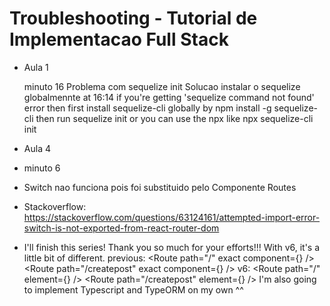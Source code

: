 # Troubleshooting - Tutorial de Implementacao Full Stack

- Aula 1

  minuto 16
  Problema com sequelize init
  Solucao
  instalar o sequelize globalmennte
  at 16:14 if you're getting 'sequelize command not found' error then first install sequelize-cli globally by
  npm install -g sequelize-cli
  then run
  sequelize init
  or you can use the npx like
  npx sequelize-cli init

- Aula 4
- minuto 6
- Switch nao funciona pois foi substituido pelo Componente Routes
- Stackoverflow: https://stackoverflow.com/questions/63124161/attempted-import-error-switch-is-not-exported-from-react-router-dom
- I'll finish this series! Thank you so much for your efforts!!!
  With v6, it's a little bit of different.
  previous:
  <Switch>
  <Route path="/" exact component={<Home />} />
  <Route path="/createpost" exact component={<Home />} />
  </Switch>
  v6:
  <Routes>
  <Route path="/" element={<Home />} />
  <Route path="/createpost" element={<Home />} />
  </Routes>
  I'm also going to implement Typescript and TypeORM on my own ^^
